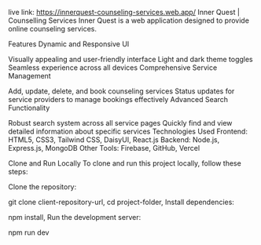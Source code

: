 
live link:  https://innerquest-counseling-services.web.app/
Inner Quest | Counselling Services
Inner Quest is a web application designed to provide online counseling services.

Features
Dynamic and Responsive UI

Visually appealing and user-friendly interface
Light and dark theme toggles
Seamless experience across all devices
Comprehensive Service Management

Add, update, delete, and book counseling services
Status updates for service providers to manage bookings effectively
Advanced Search Functionality

Robust search system across all service pages
Quickly find and view detailed information about specific services
Technologies Used
Frontend: HTML5, CSS3, Tailwind CSS, DaisyUI, React.js
Backend: Node.js, Express.js, MongoDB
Other Tools: Firebase, GitHub, Vercel

Clone and Run Locally
To clone and run this project locally, follow these steps:

Clone the repository:

git clone client-repository-url,
cd project-folder,
Install dependencies:

npm install,
Run the development server:

npm run dev


